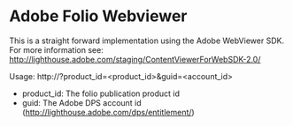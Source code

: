 Adobe Folio Webviewer
=========

This is a straight forward implementation using the Adobe WebViewer SDK.
For more information see: http://lighthouse.adobe.com/staging/ContentViewerForWebSDK-2.0/

Usage:
http://<host>?product_id=<product_id>&guid=<account_id>

- product_id: The folio publication product id
- guid: The Adobe DPS account id (http://lighthouse.adobe.com/dps/entitlement/)

